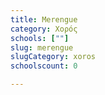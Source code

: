 ```yaml
---
title: Merengue
category: Χορός
schools: [""]
slug: merengue
slugCategory: xoros
schoolscount: 0

---
```





